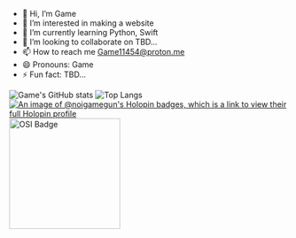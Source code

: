- 👋 Hi, I’m Game
- 👀 I’m interested in making a website
- 🌱 I’m currently learning Python, Swift
- 💞️ I’m looking to collaborate on TBD...
- 📫 How to reach me Game11454@proton.me
- 😄 Pronouns: Game
- ⚡ Fun fact: TBD...

![Game's GitHub stats](https://github-readme-stats-dusky-kappa-46.vercel.app/api/?username=noigamegun&theme=chartreuse-dark) ![Top Langs](https://github-readme-stats-dusky-kappa-46.vercel.app/api/top-langs/?username=noigamegun&layout=compact&theme=chartreuse-dark)
[![An image of @noigamegun's Holopin badges, which is a link to view their full Holopin profile](https://holopin.me/noigamegun)](https://holopin.io/@noigamegun)
<img src="https://thapat.me/osi_membership_badge.svg" alt="OSI Badge" width="200"/>
